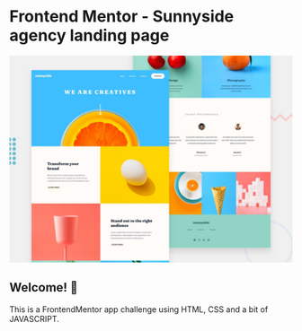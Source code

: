 # Frontend Mentor - Sunnyside agency landing page

![Design preview for the Sunnyside agency landing page coding challenge](./design/desktop-preview.jpg)

## Welcome! 👋

This is a FrontendMentor app challenge using HTML, CSS and a bit of JAVASCRIPT.
